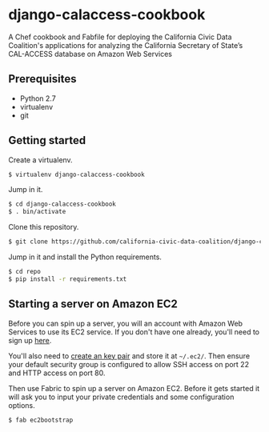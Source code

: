 django-calaccess-cookbook
=========================

A Chef cookbook and Fabfile for deploying the California Civic Data Coalition's applications for analyzing the California Secretary of State’s CAL-ACCESS database on Amazon Web Services

Prerequisites
-------------

* Python 2.7
* virtualenv
* git

Getting started
---------------

Create a virtualenv.

```bash
$ virtualenv django-calaccess-cookbook
```

Jump in it.

```bash
$ cd django-calaccess-cookbook
$ . bin/activate
```

Clone this repository.

```bash
$ git clone https://github.com/california-civic-data-coalition/django-calaccess-cookbook.git repo
```

Jump in it and install the Python requirements.

```bash
$ cd repo
$ pip install -r requirements.txt
```

Starting a server on Amazon EC2
-------------------------------

Before you can spin up a server, you will an account with Amazon Web Services to use its EC2 service. If you don't have one already, you'll need to sign up [here](http://aws.amazon.com).

You'll also need to [create an key pair](http://docs.aws.amazon.com/AWSEC2/latest/UserGuide/ec2-key-pairs.html) and store it at ``~/.ec2/``. Then ensure your default security group is configured to allow SSH
access on port 22 and HTTP access on port 80.

Then use Fabric to spin up a server on Amazon EC2. Before it gets started it will
ask you to input your private credentials and some configuration options.

```bash
$ fab ec2bootstrap
```
